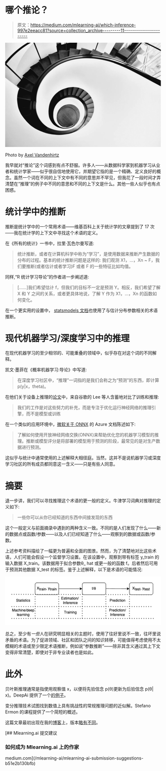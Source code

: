 # 哪个推论？

> 原文：<https://medium.com/mlearning-ai/which-inference-997e2eeacc81?source=collection_archive---------11----------------------->

![](img/952a278270747eed15105bfb9e7caff3.png)

Photo by [Axel Vandenhirtz](https://www.pexels.com/@axel-vandenhirtz-332204/)

我早就对“推论”这个词感到有点不舒服。许多人——从数据科学家到机器学习从业者和统计学家——似乎很自信地使用它，并期望它指的是一个精确、定义良好的概念。虽然一个词在不同的上下文中有不同的意思并不罕见，但我花了一段时间才弄清楚在“推理”的例子中不同的意思和不同的上下文是什么。其他一些人似乎也有点困惑。

# 统计学中的推断

推断是统计学中的一个常用术语——维基百科上关于统计学的文章提到了 17 次——我在统计学的上下文中寻找这个术语的定义。

在《所有的统计》一书中，拉里·瓦色尔曼写道:

> 统计推断，或者在计算机科学中称为“学习”，是使用数据来推断产生数据的分布的过程。基本的统计推断问题是这样的:
> 我们观测 X1，…，Xn ~ F，我们要推断(或者估计或者学习)F 或者 F 的一些特征比如均值。

同样,“R 统计学习导论”的作者进一步阐述道:

> [……]我们希望估计 f，但我们的目标不一定是预测 Y。相反，我们希望了解 X 和 Y 之间的关系，或者更具体地说，了解 Y 作为 X1，…，Xn 的函数如何变化。

在一个更实用的设置中， [statsmodels 文档](https://www.statsmodels.org/stable/emplike.html?highlight=inference)也使用了与估计分布参数相关的术语推断。

# 现代机器学习/深度学习中的推理

在现代机器学习的至少相邻的、可能重叠的领域中，似乎存在对这个词的不同解释。

凯文·墨菲在《概率机器学习:导论》中写道:

> 在深度学习社区中，“推理”一词指的是我们会称之为“预测”的东西，即计算 p(y|x，theta)。

在他们关于设备上推理的[论文](https://arxiv.org/pdf/1907.01989.pdf)中，来自谷歌的 Lee 等人含蓄地对比了训练和推理:

> 我们的工作是对这些努力的补充，而是专注于优化运行神经网络的推理引擎，而不是模型或训练

在一个类似的应用环境中，[微软关于 ONNX](https://docs.microsoft.com/en-us/azure/machine-learning/concept-onnx) 的 Azure 文档陈述如下:

> 了解如何使用开放神经网络交换(ONNX)来帮助优化您的机器学习模型的推理。推断或模型评分是将部署的模型用于预测的阶段，最常见的是对生产数据进行预测。

这似乎与统计中通常使用的上述解释大相径庭。当然，这并不是说机器学习或深度学习社区的所有成员都同意这一含义——只是有些人同意。

# 摘要

退一步讲，我们可以寻找推理这个术语的更一般的定义。牛津学习词典对推理的定义如下:

> 一些你可以从你已经知道的东西中间接发现的东西

这个一般定义与前面摘录中遇到的两种含义一致。不同的是人们发现了什么——新的数据点或函数/参数——以及人们已经知道了什么——观察到的数据或函数/参数。

上述参考资料描绘了一幅更为普遍和全面的图景。然而，为了清楚地对比这些术语，人们可能会假设一个监督学习设置。在该设置中，观察到带有标签 y_train 的输入数据 X_train。该数据用于拟合参数θ_ hat 或更一般的函数 f。后者然后可用于预测其他数据 X_test 的标签。鉴于上述解释，以下是术语的可能情况:

![](img/a52e3c4ec1833c95796dfb5e57bb2e2e.png)

总之，至少有*一些*人在研究明显相关的主题时，使用了往好里说不一致，往坏里说矛盾的术语。为了促进领域、社区和团队之间的知识转移，可能值得考虑使用不太模糊的术语或至少限定术语推断，例如说“参数推断”——除非其含义通过其上下文变得非常清楚，即使对于非专业读者也是如此。

# 此外

贝叶斯推理通常是指使用观察值 x，以便将先验信念 p(θ)更新为后验信念 p(θ| x)。DeepAi 提供了一个[的例子](https://deepai.org/machine-learning-glossary-and-terms/bayesian-inference)。

变分推理技术试图找到数值上具有挑战性的常规推理问题的近似解。Stefano Ermon 的课程提供了一个简短的概述。

这篇文章最初出现在我的[博客](https://kevinkle.in/)上，版本[略有不同](https://kevinkle.in/posts/2022-06-06-inference/)。

[](/mlearning-ai/mlearning-ai-submission-suggestions-b51e2b130bfb) [## Mlearning.ai 提交建议

### 如何成为 Mlearning.ai 上的作家

medium.com](/mlearning-ai/mlearning-ai-submission-suggestions-b51e2b130bfb)